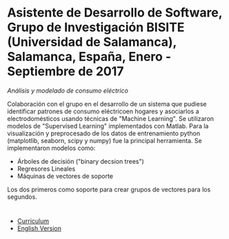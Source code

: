 # **Asistente de Desarrollo de Software, Grupo de Investigación BISITE (Universidad de Salamanca), Salamanca, España, Enero - Septiembre de 2017**

*Análisis y modelado de consumo eléctrico*

Colaboración con el grupo en el desarrollo de un sistema que pudiese identificar patrones  de consumo eléctricoen hogares y asociarlos a electrodomésticos usando técnicas de "Machine Learning". Se utilizaron modelos de "Supervised Learning" implementados con Matlab. Para la visualización y preprocesado de los datos de entrenamiento python (matplotlib, seaborn, scipy y numpy) fue la principal herramienta. Se implementaron modelos como: 

- Árboles de decisión ("binary decsion trees")
- Regresores Lineales
- Máquinas de vectores de soporte

Los dos primeros como soporte para crear grupos de vectores para los segundos.

# 

- [Curriculum](https://github.com/deltafordavi/CV)
- [English Version](.SoftwareDeveloperAssistant.md)
